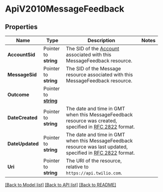 # ApiV2010MessageFeedback

## Properties

Name | Type | Description | Notes
------------ | ------------- | ------------- | -------------
**AccountSid** | Pointer to **string** | The SID of the [Account](https://www.twilio.com/docs/iam/api/account) associated with this MessageFeedback resource. |
**MessageSid** | Pointer to **string** | The SID of the Message resource associated with this MessageFeedback resource. |
**Outcome** | Pointer to [**string**](MessageFeedbackEnumOutcome.md) |  |
**DateCreated** | Pointer to **string** | The date and time in GMT when this MessageFeedback resource was created, specified in [RFC 2822](https://www.ietf.org/rfc/rfc2822.txt) format. |
**DateUpdated** | Pointer to **string** | The date and time in GMT when this MessageFeedback resource was last updated, specified in [RFC 2822](https://www.ietf.org/rfc/rfc2822.txt) format. |
**Uri** | Pointer to **string** | The URI of the resource, relative to `https://api.twilio.com`. |

[[Back to Model list]](../README.md#documentation-for-models) [[Back to API list]](../README.md#documentation-for-api-endpoints) [[Back to README]](../README.md)


